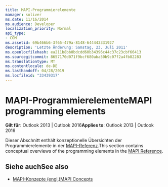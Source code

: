 ```yaml
---
title: MAPI-Programmierelemente
manager: soliver
ms.date: 11/16/2014
ms.audience: Developer
localization_priority: Normal
api_type:
- COM
ms.assetid: 69b466b6-3f65-479a-8148-644443331927
description: 'Letzte Änderung: Samstag, 23. Juli 2011'
ms.openlocfilehash: ea211b8bb0bdcdd60b34396c44c37c23cbf66413
ms.sourcegitcommit: 8657170d071f9bcf680aba50b9c07f2a4fb82283
ms.translationtype: MT
ms.contentlocale: de-DE
ms.lasthandoff: 04/28/2019
ms.locfileid: "33439317"
---
```

# <a name="mapi-programming-elements"></a><span data-ttu-id="90882-103">MAPI-Programmierelemente</span><span class="sxs-lookup"><span data-stu-id="90882-103">MAPI programming elements</span></span>

<span data-ttu-id="90882-104">**Gilt für**: Outlook 2013 | Outlook 2016</span><span class="sxs-lookup"><span data-stu-id="90882-104">**Applies to**: Outlook 2013 | Outlook 2016</span></span> 
  
<span data-ttu-id="90882-105">Dieser Abschnitt enthält konzeptionelle Übersichten der Programmierelemente in der [MAPI-Referenz](mapi-reference.md).</span><span class="sxs-lookup"><span data-stu-id="90882-105">This section contains conceptual overviews of the programming elements in the [MAPI Reference](mapi-reference.md).</span></span> 
  
## <a name="see-also"></a><span data-ttu-id="90882-106">Siehe auch</span><span class="sxs-lookup"><span data-stu-id="90882-106">See also</span></span>

- [<span data-ttu-id="90882-107">MAPI-Konzepte (engl.)</span><span class="sxs-lookup"><span data-stu-id="90882-107">MAPI Concepts</span></span>](mapi-concepts.md)

